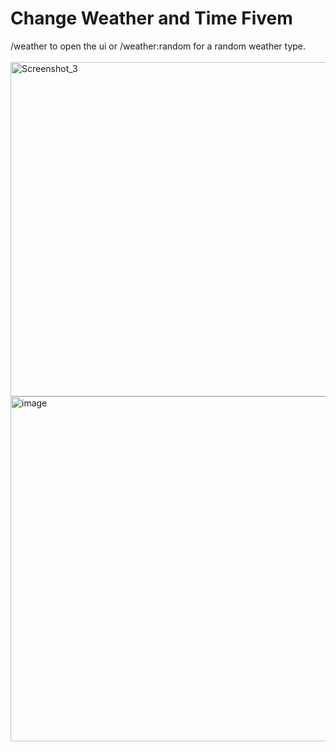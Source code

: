 <h1>Change Weather and Time Fivem</h1>
<div>
  /weather to open the ui or /weather:random for a random weather type.
</div>
<br>

<img width="788" height="535" alt="Screenshot_3" src="https://github.com/user-attachments/assets/f7093ef4-3e57-4fbf-806c-ae9eb770c4be" />

<br>

<img width="788" height="552" alt="image" src="https://github.com/user-attachments/assets/4bca94a1-d726-4eaf-80f2-3e92445f1f80" />

